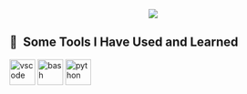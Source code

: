 <p align='center'>
    <img src="https://capsule-render.vercel.app/api?type=waving&color=auto&height=300&section=header&text=Sakshi%20Prasad%20Singh&fontSize=90&animation=fadeIn&fontAlignY=38&desc=Welcome%20to%20my%20GitHub%20Profile&descAlignY=51&descAlign=62"/>
</p>
<h2> 🚀 &nbsp;Some Tools I Have Used and Learned</h2>
<p align="left">
<img src="https://cdn.jsdelivr.net/gh/devicons/devicon/icons/vscode/vscode-original.svg" alt="vscode" width="45" height="45"/>
<img src="https://cdn.jsdelivr.net/gh/devicons/devicon/icons/bash/bash-original.svg" alt="bash" width="45" height="45"/>
<img src="[https://cdn.jsdelivr.net/gh/devicons/devicon/icons/python/python-icon.svg](https://www.vectorlogo.zone/logos/python/)" alt="python" width="45" height="45"/>
</p>

